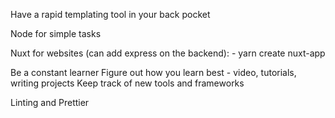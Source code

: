 Have a rapid templating tool in your back pocket

  Node for simple tasks

  Nuxt for websites (can add express on the backend):
    - yarn create nuxt-app <name>

Be a constant learner
  Figure out how you learn best - video, tutorials, writing projects
  Keep track of new tools and frameworks

Linting and Prettier
